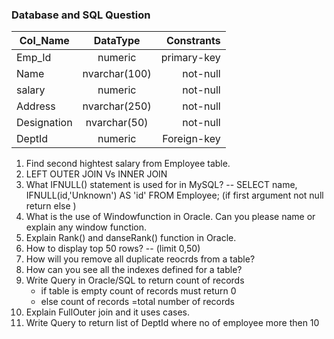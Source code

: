 ### Database and SQL Question

| Col_Name      | DataType      | Constrants  |
| ------------- |:-------------:| -----------:|
| Emp_Id        | numeric 		| primary-key |		
| Name      	| nvarchar(100) |   not-null  |
| salary 		| numeric       |    not-null |
|Address        | nvarchar(250) | not-null  | 
| Designation   | nvarchar(50)  | not-null    |
| DeptId		|numeric		| Foreign-key |



1. Find second hightest salary from Employee table.
2. LEFT OUTER JOIN Vs INNER JOIN
3. What IFNULL() statement is used for in MySQL?
	-- SELECT name, IFNULL(id,'Unknown') AS 'id' FROM Employee;  (if first argument not null return else )
4. What is the use of Windowfunction in Oracle. Can you please name or explain any 	   window function.	
5. Explain Rank() and danseRank() function in Oracle.
6. How to display top 50 rows? -- (limit 0,50)
7. How will you remove all duplicate reocrds from a table?   
8. How can you see all the indexes defined for a table?
9. Write Query in Oracle/SQL to return count of records 
 	* if table is empty count of records must return 0
    * else count of records =total number of records
10. Explain FullOuter join and it uses cases.
11. Write Query to return list of DeptId where no of employee more then 10    